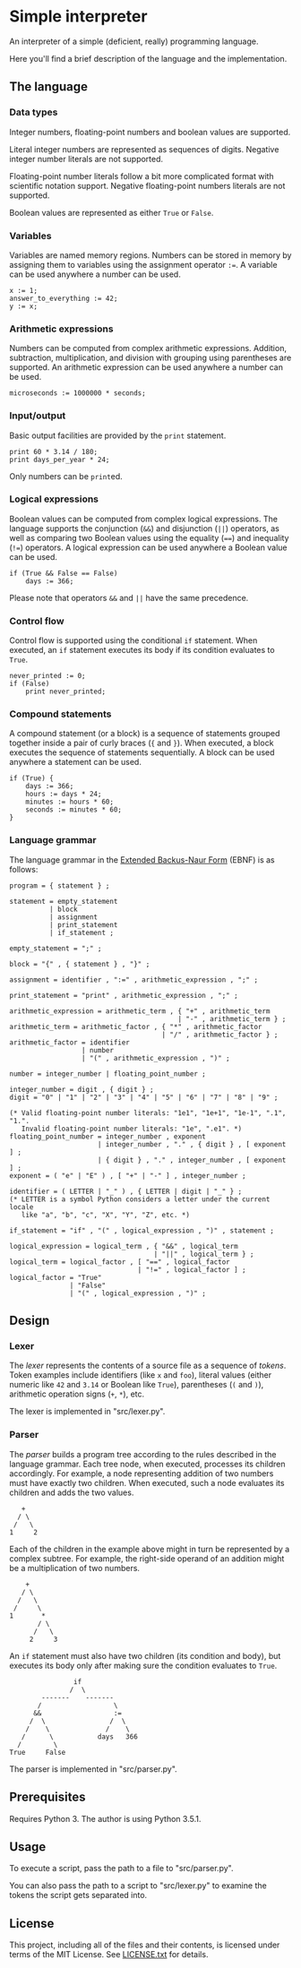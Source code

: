 Simple interpreter
==================

An interpreter of a simple (deficient, really) programming language.

Here you'll find a brief description of the language and the implementation.

The language
------------

### Data types

Integer numbers, floating-point numbers and boolean values are supported.

Literal integer numbers are represented as sequences of digits.
Negative integer number literals are not supported.

Floating-point number literals follow a bit more complicated format with
scientific notation support.
Negative floating-point numbers literals are not supported.

Boolean values are represented as either `True` or `False`.

### Variables

Variables are named memory regions.
Numbers can be stored in memory by assigning them to variables using the
assignment operator `:=`.
A variable can be used anywhere a number can be used.

    x := 1;
    answer_to_everything := 42;
    y := x;

### Arithmetic expressions

Numbers can be computed from complex arithmetic expressions.
Addition, subtraction, multiplication, and division with grouping using
parentheses are supported.
An arithmetic expression can be used anywhere a number can be used.

    microseconds := 1000000 * seconds;

### Input/output

Basic output facilities are provided by the `print` statement.

    print 60 * 3.14 / 180;
    print days_per_year * 24;

Only numbers can be `print`ed.

### Logical expressions

Boolean values can be computed from complex logical expressions.
The language supports the conjunction (`&&`) and disjunction (`||`) operators,
as well as comparing two Boolean values using the equality (`==`) and
inequality (`!=`) operators.
A logical expression can be used anywhere a Boolean value can be used.

    if (True && False == False)
        days := 366;

Please note that operators `&&` and `||` have the same precedence.

### Control flow

Control flow is supported using the conditional `if` statement.
When executed, an `if` statement executes its body if its condition evaluates
to `True`.

    never_printed := 0;
    if (False)
        print never_printed;

### Compound statements

A compound statement (or a block) is a sequence of statements grouped together
inside a pair of curly braces (`{` and `}`).
When executed, a block executes the sequence of statements sequentially.
A block can be used anywhere a statement can be used.

    if (True) {
        days := 366;
        hours := days * 24;
        minutes := hours * 60;
        seconds := minutes * 60;
    }

### Language grammar

The language grammar in the [Extended Backus-Naur Form] (EBNF) is as follows:

    program = { statement } ;

    statement = empty_statement
              | block
              | assignment
              | print_statement
              | if_statement ;

    empty_statement = ";" ;

    block = "{" , { statement } , "}" ;

    assignment = identifier , ":=" , arithmetic_expression , ";" ;

    print_statement = "print" , arithmetic_expression , ";" ;

    arithmetic_expression = arithmetic_term , { "+" , arithmetic_term
                                              | "-" , arithmetic_term } ;
    arithmetic_term = arithmetic_factor , { "*" , arithmetic_factor
                                          | "/" , arithmetic_factor } ;
    arithmetic_factor = identifier
                      | number
                      | "(" , arithmetic_expression , ")" ;

    number = integer_number | floating_point_number ;

    integer_number = digit , { digit } ;
    digit = "0" | "1" | "2" | "3" | "4" | "5" | "6" | "7" | "8" | "9" ;

    (* Valid floating-point number literals: "1e1", "1e+1", "1e-1", ".1", "1.".
       Invalid floating-point number literals: "1e", ".e1". *)
    floating_point_number = integer_number , exponent
                          | integer_number , "." , { digit } , [ exponent ] ;
                          | { digit } , "." , integer_number , [ exponent ] ;
    exponent = ( "e" | "E" ) , [ "+" | "-" ] , integer_number ;

    identifier = ( LETTER | "_" ) , { LETTER | digit | "_" } ;
    (* LETTER is a symbol Python considers a letter under the current locale
       like "a", "b", "c", "X", "Y", "Z", etc. *)

    if_statement = "if" , "(" , logical_expression , ")" , statement ;

    logical_expression = logical_term , { "&&" , logical_term
                                        | "||" , logical_term } ;
    logical_term = logical_factor , [ "==" , logical_factor
                                    | "!=" , logical_factor ] ;
    logical_factor = "True"
                   | "False"
                   | "(" , logical_expression , ")" ;

[Extended Backus-Naur Form]: https://en.wikipedia.org/wiki/Extended_Backus%E2%80%93Naur_Form

Design
------

### Lexer

The *lexer* represents the contents of a source file as a sequence of *tokens*.
Token examples include identifiers (like `x` and `foo`), literal values (either
numeric like `42` and `3.14` or Boolean like `True`), parentheses (`(` and
`)`), arithmetic operation signs (`+`, `*`), etc.

The lexer is implemented in "src/lexer.py".

### Parser

The *parser* builds a program tree according to the rules described in the
language grammar.
Each tree node, when executed, processes its children accordingly.
For example, a node representing addition of two numbers must have exactly
two children.
When executed, such a node evaluates its children and adds the two values.

       +
      / \
     /   \
    1     2

Each of the children in the example above might in turn be represented by a
complex subtree.
For example, the right-side operand of an addition might be a multiplication of
two numbers.

        +
       / \
      /   \
     /     \
    1       *
           / \
          /   \
         2     3

An `if` statement must also have two children (its condition and body), but
executes its body only after making sure the condition evaluates to `True`.

                    if
                   /  \
            -------    -------
           /                  \
          &&                  :=
         /  \                /  \
        /    \              /    \
       /      \           days   366
      /        \
    True     False

The parser is implemented in "src/parser.py".

Prerequisites
-------------

Requires Python 3.
The author is using Python 3.5.1.

Usage
-----

To execute a script, pass the path to a file to "src/parser.py".

You can also pass the path to a script to "src/lexer.py" to examine the tokens
the script gets separated into.

License
-------

This project, including all of the files and their contents, is licensed under
terms of the MIT License.
See [LICENSE.txt] for details.

[LICENSE.txt]: LICENSE.txt

